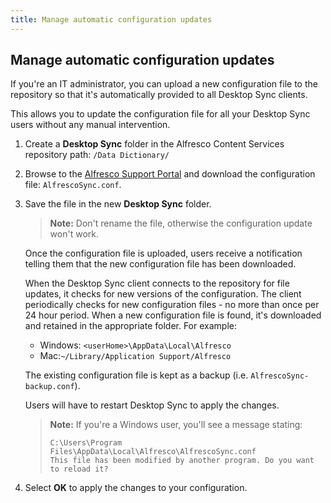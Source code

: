 ```yaml
---
title: Manage automatic configuration updates
---
```


## Manage automatic configuration updates

If you're an IT administrator, you can upload a new configuration file to the repository so that it's automatically 
provided to all Desktop Sync clients.

This allows you to update the configuration file for all your Desktop Sync users without any manual intervention.

1. Create a **Desktop Sync** folder in the Alfresco Content Services repository path: `/Data Dictionary/`

2. Browse to the [Alfresco Support Portal](http://support.alfresco.com/) and download the configuration file: `AlfrescoSync.conf`.

3. Save the file in the new **Desktop Sync** folder.

    >**Note:** Don't rename the file, otherwise the configuration update won't work.

    Once the configuration file is uploaded, users receive a notification telling them that the new configuration 
    file has been downloaded.

    When the Desktop Sync client connects to the repository for file updates, it checks for new versions of the configuration. 
    The client periodically checks for new configuration files - no more than once per 24 hour period. 
    When a new configuration file is found, it's downloaded and retained in the appropriate folder. For example:

    * Windows: `<userHome>\AppData\Local\Alfresco`
    * Mac:`~/Library/Application Support/Alfresco`

    The existing configuration file is kept as a backup (i.e. `AlfrescoSync-backup.conf`).

    Users will have to restart Desktop Sync to apply the changes.

    >**Note:** If you're a Windows user, you'll see a message stating:
    >
    >```
    >C:\Users\Program Files\AppData\Local\Alfresco\AlfrescoSync.conf
    >This file has been modified by another program. Do you want to reload it?
    >```

4. Select **OK** to apply the changes to your configuration.
